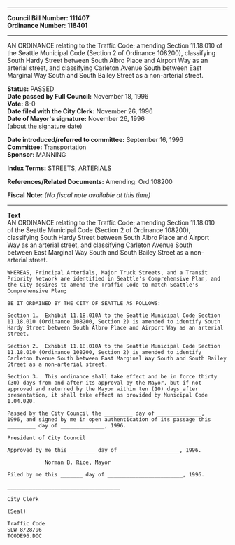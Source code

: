* * * * *  
  
**Council Bill Number: [](#h0)[](#h2)111407**   
**Ordinance Number: 118401**  
  
* * * * *  
  
AN ORDINANCE relating to the Traffic Code; amending Section 11.18.010 of the Seattle Municipal Code (Section 2 of Ordinance 108200), classifying South Hardy Street between South Albro Place and Airport Way as an arterial street, and classifying Carleton Avenue South between East Marginal Way South and South Bailey Street as a non-arterial street.  
  
**Status:** PASSED   
**Date passed by Full Council:** November 18, 1996   
**Vote:** 8-0   
**Date filed with the City Clerk:** November 26, 1996   
**Date of Mayor's signature:** November 26, 1996   
[(about the signature date)](/~public/approvaldate.htm)   
  
  
**Date introduced/referred to committee:** September 16, 1996   
**Committee:** Transportation   
**Sponsor:** MANNING   
  
**Index Terms:** STREETS, ARTERIALS  
  
**References/Related Documents:** Amending: Ord 108200  
  
**Fiscal Note:** *(No fiscal note available at this time)*  
  
* * * * *  
  
**Text**  
    AN ORDINANCE relating to the Traffic Code; amending Section 11.18.010  
    of the Seattle Municipal Code (Section 2 of Ordinance 108200),  
    classifying South Hardy Street between South Albro Place and Airport  
    Way as an arterial street, and classifying Carleton Avenue South  
    between East Marginal Way South and South Bailey Street as a non-  
    arterial street.  
  
    WHEREAS, Principal Arterials, Major Truck Streets, and a Transit  
    Priority Network are identified in Seattle's Comprehensive Plan, and  
    the City desires to amend the Traffic Code to match Seattle's  
    Comprehensive Plan;  
  
    BE IT ORDAINED BY THE CITY OF SEATTLE AS FOLLOWS:  
  
    Section 1.  Exhibit 11.18.010A to the Seattle Municipal Code Section  
    11.18.010 (Ordinance 108200, Section 2) is amended to identify South  
    Hardy Street between South Albro Place and Airport Way as an arterial  
    street.  
  
    Section 2.  Exhibit 11.18.010A to the Seattle Municipal Code Section  
    11.18.010 (Ordinance 108200, Section 2) is amended to identify  
    Carleton Avenue South between East Marginal Way South and South Bailey  
    Street as a non-arterial street.  
  
    Section 3.  This ordinance shall take effect and be in force thirty  
    (30) days from and after its approval by the Mayor, but if not  
    approved and returned by the Mayor within ten (10) days after  
    presentation, it shall take effect as provided by Municipal Code  
    1.04.020.  
  
    Passed by the City Council the _________ day of ______________,  
    1996, and signed by me in open authentication of its passage this  
    _________ day of ______________, 1996.  
  
    President of City Council  
  
    Approved by me this ________ day of ___________________, 1996.  
  
                Norman B. Rice, Mayor  
  
    Filed by me this _______ day of ________________________, 1996.  
  
    ____________________________________  
  
    City Clerk  
  
    (Seal)  
  
    Traffic Code  
    SLW 8/28/96  
    TCODE96.DOC  
